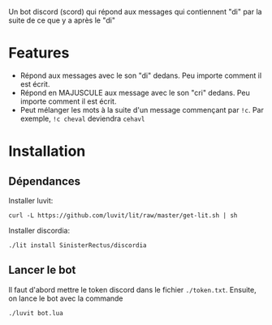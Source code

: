 Un bot discord (scord) qui répond aux messages qui contiennent "di" par la suite de ce que y a après le "di"

# Features

- Répond aux messages avec le son "di" dedans. Peu importe comment il est écrit.
- Répond en MAJUSCULE aux message avec le son "cri" dedans. Peu importe comment il est écrit.
- Peut mélanger les mots à la suite d'un message commençant par `!c`. Par exemple, `!c cheval` deviendra `cehavl`

# Installation

## Dépendances

Installer luvit:
```shel
curl -L https://github.com/luvit/lit/raw/master/get-lit.sh | sh
```

Installer discordia:
```shell
./lit install SinisterRectus/discordia
```

## Lancer le bot

Il faut d'abord mettre le token discord dans le fichier `./token.txt`. Ensuite, on lance le bot avec la commande

```shell
./luvit bot.lua
```
